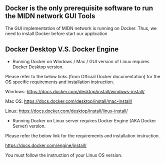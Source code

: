 Docker is the only prerequisite software to run the MIDN network GUI Tools
------------

The GUI implementation of MIDN network is running on Docker. Thus, we need to install Docker before start our application


Docker Desktop V.S. Docker Engine 
------------

* Running Docker on Windows / Mac / GUI version of Linux requires Docker Desktop version.

Please refer to the below links (from Official Docker documentation) for the OS specific requirements and installation instruction.

Windows:  https://docs.docker.com/desktop/install/windows-install/

Mac OS:  https://docs.docker.com/desktop/install/mac-install/

Linux:  https://docs.docker.com/desktop/install/linux-install/

* Running Docker on Linux server requires Docker Engine (AKA Docker Server) version.

Please refer the below link for the requirements and installation instruction.

https://docs.docker.com/engine/install/ 

You must follow the instruction of your Linux OS version.  

